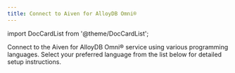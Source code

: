 ```yaml
---
title: Connect to Aiven for AlloyDB Omni®
---
```


import DocCardList from '@theme/DocCardList';

Connect to the Aiven for AlloyDB Omni® service using various programming languages. Select your preferred language from the list below for detailed setup instructions.

<DocCardList />
